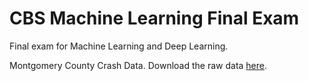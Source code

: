 # CBS Machine Learning Final Exam
Final exam for Machine Learning and Deep Learning.

Montgomery County Crash Data.
Download the raw data [here](https://catalog.data.gov/dataset/crash-reporting-drivers-data).
